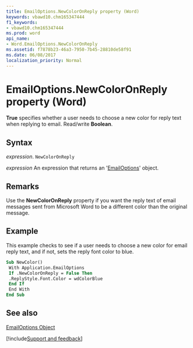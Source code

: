 ```yaml
---
title: EmailOptions.NewColorOnReply property (Word)
keywords: vbawd10.chm165347444
f1_keywords:
- vbawd10.chm165347444
ms.prod: word
api_name:
- Word.EmailOptions.NewColorOnReply
ms.assetid: f7878b23-46a3-7950-7b45-28810de58f91
ms.date: 06/08/2017
localization_priority: Normal
---
```



# EmailOptions.NewColorOnReply property (Word)

 **True** specifies whether a user needs to choose a new color for reply text when replying to email. Read/write **Boolean**.


## Syntax

_expression_. `NewColorOnReply`

 _expression_ An expression that returns an '[EmailOptions](Word.EmailOptions.md)' object.


## Remarks

Use the  **NewColorOnReply** property if you want the reply text of email messages sent from Microsoft Word to be a different color than the original message.


## Example

This example checks to see if a user needs to choose a new color for email reply text, and if not, sets the reply font color to blue.


```vb
Sub NewColor() 
 With Application.EmailOptions 
 If .NewColorOnReply = False Then 
 .ReplyStyle.Font.Color = wdColorBlue 
 End If 
 End With 
End Sub
```


## See also


[EmailOptions Object](Word.EmailOptions.md)

[!include[Support and feedback](~/includes/feedback-boilerplate.md)]